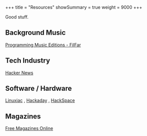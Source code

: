 +++
title       = "Resources"
showSummary = true
weight      = 9000
+++

Good stuff.

<!--more-->

## Background Music

[Programming Music Editions - FilFar](https://www.youtube.com/watch?v=AF8LSurfct4&list=PLEM4vOSCprSvlS4kKEEBX1ubMDWRuES3c)

## Tech Industry

[Hacker News](https://news.ycombinator.com/)

## Software / Hardware

[Linuxiac](https://linuxiac.com/)
, [Hackaday](https://hackaday.com/)
, [HackSpace](https://hackspace.raspberrypi.com/)

## Magazines

[Free Magazines Online](https://freemagazines.top/)

